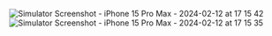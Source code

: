 ![Simulator Screenshot - iPhone 15 Pro Max - 2024-02-12 at 17 15 42](https://github.com/mrjake34/Tekno-Stilim/assets/121731273/684b4358-822a-49a5-b1ad-7fad9b49aa91)
![Simulator Screenshot - iPhone 15 Pro Max - 2024-02-12 at 17 15 35](https://github.com/mrjake34/Tekno-Stilim/assets/121731273/5cdf502d-e451-4339-8469-c393890b50d0)
